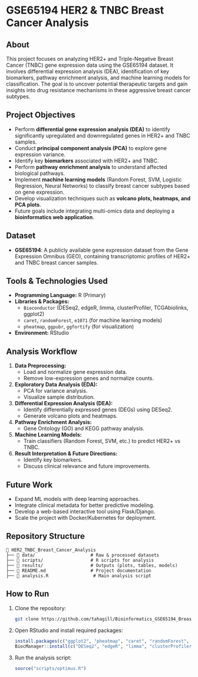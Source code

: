 # GSE65194 HER2 & TNBC Breast Cancer Analysis

## About

This project focuses on analyzing HER2+ and Triple-Negative Breast Cancer (TNBC) gene expression data using the GSE65194 dataset. It involves differential expression analysis (DEA), identification of key biomarkers, pathway enrichment analysis, and machine learning models for classification. The goal is to uncover potential therapeutic targets and gain insights into drug resistance mechanisms in these aggressive breast cancer subtypes.

## Project Objectives

- Perform **differential gene expression analysis (DEA)** to identify significantly upregulated and downregulated genes in HER2+ and TNBC samples.
- Conduct **principal component analysis (PCA)** to explore gene expression variance.
- Identify key **biomarkers** associated with HER2+ and TNBC.
- Perform **pathway enrichment analysis** to understand affected biological pathways.
- Implement **machine learning models** (Random Forest, SVM, Logistic Regression, Neural Networks) to classify breast cancer subtypes based on gene expression.
- Develop visualization techniques such as **volcano plots, heatmaps, and PCA plots**.
- Future goals include integrating multi-omics data and deploying a **bioinformatics web application**.

## Dataset

- **GSE65194**: A publicly available gene expression dataset from the Gene Expression Omnibus (GEO), containing transcriptomic profiles of HER2+ and TNBC breast cancer samples.

## Tools & Technologies Used

- **Programming Language:** R (Primary)
- **Libraries & Packages:**
  - `Bioconductor` (DESeq2, edgeR, limma, clusterProfiler, TCGAbiolinks, ggplot2)
  - `caret`, `randomForest`, `e1071` (for machine learning models)
  - `pheatmap`, `ggpubr`, `ggfortify` (for visualization)
- **Environment:** RStudio

## Analysis Workflow

1. **Data Preprocessing:**
   - Load and normalize gene expression data.
   - Remove low-expression genes and normalize counts.
2. **Exploratory Data Analysis (EDA):**
   - PCA for variance analysis.
   - Visualize sample distribution.
3. **Differential Expression Analysis (DEA):**
   - Identify differentially expressed genes (DEGs) using DESeq2.
   - Generate volcano plots and heatmaps.
4. **Pathway Enrichment Analysis:**
   - Gene Ontology (GO) and KEGG pathway analysis.
5. **Machine Learning Models:**
   - Train classifiers (Random Forest, SVM, etc.) to predict HER2+ vs TNBC.
6. **Result Interpretation & Future Directions:**
   - Identify key biomarkers.
   - Discuss clinical relevance and future improvements.

## Future Work

- Expand ML models with deep learning approaches.
- Integrate clinical metadata for better predictive modeling.
- Develop a web-based interactive tool using Flask/Django.
- Scale the project with Docker/Kubernetes for deployment.

## Repository Structure

```
📂 HER2_TNBC_Breast_Cancer_Analysis
├── 📁 data/                     # Raw & processed datasets
├── 📁 scripts/                  # R scripts for analysis
├── 📁 results/                  # Outputs (plots, tables, models)
├── 📄 README.md                 # Project documentation
├── 📄 analysis.R                 # Main analysis script
```

## How to Run

1. Clone the repository:
   ```bash
   git clone https://github.com/tahagill/Bioinformatics_GSE65194_Breast_Cancer_Resistance.git
   ```
2. Open RStudio and install required packages:
   ```r
   install.packages(c("ggplot2", "pheatmap", "caret", "randomForest", "e1071"))
   BiocManager::install(c("DESeq2", "edgeR", "limma", "clusterProfiler", "TCGAbiolinks"))
   ```
3. Run the analysis script:
   ```r
   source("scripts/optimus.R")
   ```

##
